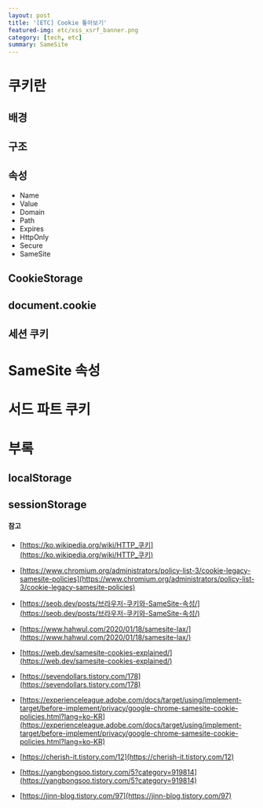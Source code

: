 ```yaml
---
layout: post
title: '[ETC] Cookie 톺아보기'
featured-img: etc/xss_xsrf_banner.png
category: [tech, etc]
summary: SameSite
---
```


# 쿠키란

## 배경

## 구조

## 속성
- Name
- Value
- Domain
- Path
- Expires
- HttpOnly
- Secure
- SameSite

## CookieStorage

## document.cookie

## 세션 쿠키

# SameSite 속성

# 서드 파트 쿠키

# 부록

## localStorage

## sessionStorage

#### 참고
- [https://ko.wikipedia.org/wiki/HTTP_쿠키](https://ko.wikipedia.org/wiki/HTTP_쿠키)

- [https://www.chromium.org/administrators/policy-list-3/cookie-legacy-samesite-policies](https://www.chromium.org/administrators/policy-list-3/cookie-legacy-samesite-policies)
- [https://seob.dev/posts/브라우저-쿠키와-SameSite-속성/](https://seob.dev/posts/브라우저-쿠키와-SameSite-속성/)
- [https://www.hahwul.com/2020/01/18/samesite-lax/](https://www.hahwul.com/2020/01/18/samesite-lax/)
- [https://web.dev/samesite-cookies-explained/](https://web.dev/samesite-cookies-explained/)
- [https://sevendollars.tistory.com/178](https://sevendollars.tistory.com/178)
- [https://experienceleague.adobe.com/docs/target/using/implement-target/before-implement/privacy/google-chrome-samesite-cookie-policies.html?lang=ko-KR](https://experienceleague.adobe.com/docs/target/using/implement-target/before-implement/privacy/google-chrome-samesite-cookie-policies.html?lang=ko-KR)
- [https://cherish-it.tistory.com/12](https://cherish-it.tistory.com/12)
- [https://yangbongsoo.tistory.com/5?category=919814](https://yangbongsoo.tistory.com/5?category=919814)
- [https://jinn-blog.tistory.com/97](https://jinn-blog.tistory.com/97)
